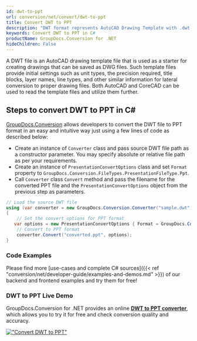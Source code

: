 ```yaml
---
id: dwt-to-ppt
url: conversion/net/convert/dwt-to-ppt
title: Convert DWT to PPT
description: "DWT format represents AutoCAD Drawing Template with .dwt extension. Learn how to convert DWT to PPT file programmatically in C# language using GroupDocs.Conversion for .NET library."
keywords: Convert DWT to PPT in C#
productName: GroupDocs.Conversion for .NET
hideChildren: False
---
```


A DWT file is an AutoCAD drawing template file that is used as a starter for creating drawings that can be saved as DWG files. Such template files provide initial settings such as unit types, the precision required, title blocks, layer names, line types, and other similar information for lateral conversion to proper drawing files. Both AutoCAD and CoreCAD can be used to read the template files and utilize them further.

## Steps to convert DWT to PPT in C#

[GroupDocs.Conversion](https://products.groupdocs.com/conversion/net) allows developers to convert the DWT file to PPT format in an easy and intuitive way just using a few lines of code as described below:

* Create an instance of `Converter` class and pass source DWT file path as a constructor parameter. You may specify absolute or relative file path as per your requirements. 
* Create an instance of `PresentationConvertOptions` class and set `Format` property to `GroupDocs.Conversion.FileTypes.PresentationFileType.Ppt`.
* Call `Converter` class `Convert` method and pass the filename for the converted PPT file and the `PresentationConvertOptions` object from the previous step as parameters.

```csharp
// Load the source DWT file
using (var converter = new GroupDocs.Conversion.Converter("sample.dwt"))
{
    // Set the convert options for PPT format
   var options = new PresentationConvertOptions { Format = GroupDocs.Conversion.FileTypes.PresentationFileType.Ppt };
    // Convert to PPT format
    converter.Convert("converted.ppt", options);
}
```

### Code Examples

Please find more [use-cases and complete C# sources]({{< ref "conversion/net/developer-guide/examples-and-demos.md" >}}) of our backend and frontend examples and try them for free!

### DWT to PPT Live Demo

GroupDocs.Conversion for .NET provides an online [**DWT to PPT converter**](https://products.groupdocs.app/conversion/dwt-to-ppt), which allows you to try it for free and check conversion quality and accuracy.

[!["Convert DWT to PPT"](conversion/net/images/convert-to-ppt/convert-dwt-to-ppt.png)](https://products.groupdocs.app/conversion/dwt-to-ppt)